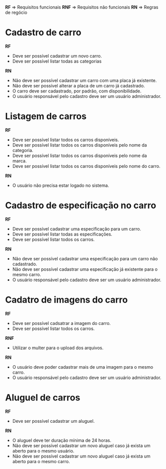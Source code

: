 **RF** => Requisitos funcionais
**RNF** => Requisitos não funcionais
**RN** => Regras de regócio

# Cadastro de carro

**RF**

-   Deve ser possível cadastrar um novo carro.
-   Deve ser possível listar todas as categorias

**RN**

-   Não deve ser possível cadastrar um carro com uma placa já existente.
-   Não deve ser possível alterar a placa de um carro já cadastrado.
-   O carro deve ser cadastrado, por padrão, com disponibilidade.
-   O usuário responsável pelo cadastro deve ser um usuário administrador.

# Listagem de carros

**RF**

-   Deve ser possível listar todos os carros disponíveis.
-   Deve ser possível listar todos os carros disponíveis pelo nome da categoria.
-   Deve ser possível listar todos os carros disponíveis pelo nome da marca.
-   Deve ser possível listar todos os carros disponíveis pelo nome do carro.

**RN**

-   O usuário não precisa estar logado no sistema.

# Cadastro de especificação no carro

**RF**

-   Deve ser possível cadastrar uma especificação para um carro.
-   Deve ser possível listar todas as especificações.
-   Deve ser possível listar todos os carros.

**RN**

-   Não deve ser possível cadastrar uma especificação para um carro não cadastrado.
-   Não deve ser possível cadastrar uma especificação já existente para o mesmo carro.
-   O usuário responsável pelo cadastro deve ser um usuário administrador.

# Cadatro de imagens do carro

**RF**

-   Deve ser possível cadsatrar a imagem do carro.
-   Deve ser possível listar todos os carros.

**RNF**

-   Utilizar o multer para o upload dos arquivos.

**RN**

-   O usuário deve poder cadastrar mais de uma imagem para o mesmo carro.
-   O usuário responsável pelo cadastro deve ser um usuário administrador.

# Aluguel de carros

**RF**

-   Deve ser possível cadastrar um aluguel.

**RN**

-   O aluguel deve ter duração mínima de 24 horas.
-   Não deve ser possível cadastrar um novo aluguel caso já exista um aberto para o mesmo usuário.
-   Não deve ser possível cadastrar um novo aluguel caso já exista um aberto para o mesmo carro.
